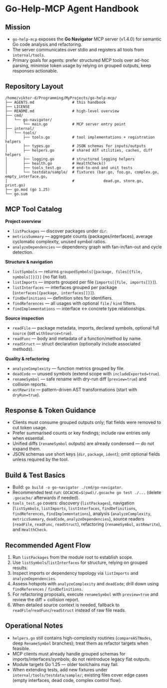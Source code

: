# Go-Help-MCP Agent Handbook

## Mission
- `go-help-mcp` exposes the **Go Navigator** MCP server (v1.4.0) for semantic Go code analysis and refactoring.
- The server communicates over stdio and registers all tools from `internal/tools`.
- Primary goals for agents: prefer structured MCP tools over ad-hoc parsing, minimise token usage by relying on grouped outputs, keep responses actionable.

## Repository Layout
```
/home/viktor-d/Programming/MyProjects/go-help-mcp/
├── AGENTS.md                 # this handbook
├── LICENSE
├── README.md                 # high-level overview
├── cmd/
│   └── go-navigator/
│       └── main.go           # MCP server entry point
├── internal/
│   └── tools/
│       ├── tools.go          # tool implementations + registration helpers
│       ├── types.go          # JSON schemas for inputs/outputs
│       ├── helpers.go        # shared AST utilities, caches, diff helpers
│       ├── logging.go        # structured logging helpers
│       ├── health.go         # HealthCheck()
│       ├── tools_test.go     # end-to-end and unit tests
│       └── testdata/sample/  # fixtures (bar.go, foo.go, complex.go, empty_interface.go,
│                             #             dead.go, store.go, print.go)
├── go.mod (go 1.25)
└── go.sum
```

## MCP Tool Catalog
**Project overview**
- `listPackages` — discover packages under `dir`.
- `metricsSummary` — aggregate counts (packages/interfaces), average cyclomatic complexity, unused symbol ratios.
- `analyzeDependencies` — dependency graph with fan-in/fan-out and cycle detection.

**Structure & navigation**
- `listSymbols` — returns `groupedSymbols[{package, files[{file, symbols[]}]}]` (no flat list).
- `listImports` — imports grouped per file (`imports[{file, imports[]}]`).
- `listInterfaces` — interfaces grouped per package (`interfaces[{package, interfaces[]}]`).
- `findDefinitions` — definition sites for identifiers.
- `findReferences` — all usages with optional `file` / `kind` filters.
- `findImplementations` — interface ↔ concrete type relationships.

**Source inspection**
- `readFile` — package metadata, imports, declared symbols, optional full `source` (set `withSource=true`).
- `readFunc` — body and metadata of a function/method by name.
- `readStruct` — struct declaration (optionally include associated methods).

**Quality & refactoring**
- `analyzeComplexity` — function metrics grouped by file.
- `deadCode` — unused symbols (extend scope with `includeExported=true`).
- `renameSymbol` — safe rename with dry-run diff (`preview=true`) and collision reports.
- `astRewrite` — pattern-driven AST transformations (start with `dryRun=true`).

## Response & Token Guidance
- Clients must consume grouped outputs only; flat fields were removed to cut token usage.
- Prefer summarised counts or key findings; include raw entries only when essential.
- Unified diffs (`renameSymbol` outputs) are already condensed — do not expand them.
- JSON schemas use short keys (`dir`, `package`, `ident`); omit optional fields unless required by the tool.

## Build & Test Basics
- Build: `go build -o go-navigator ./cmd/go-navigator`.
- Recommended test run: `GOCACHE=$(pwd)/.gocache go test ./...` (delete `.gocache/` afterwards if needed).
- `tools_test.go` covers: discovery (`listPackages`), navigation (`listSymbols`, `listImports`, `listInterfaces`, `findDefinitions`, `findReferences`, `findImplementations`), analysis (`analyzeComplexity`, `metricsSummary`, `deadCode`, `analyzeDependencies`), source readers (`readFile`, `readFunc`, `readStruct`), refactoring (`renameSymbol`, `astRewrite`), and `HealthCheck`.

## Recommended Agent Flow
1. Run `listPackages` from the module root to establish scope.
2. Use `listSymbols`/`listInterfaces` for structure, relying on grouped results.
3. Inspect imports or dependency topology via `listImports` and `analyzeDependencies`.
4. Assess hotspots with `analyzeComplexity` and `deadCode`; drill down using `findReferences` / `findDefinitions`.
5. For refactoring proposals, execute `renameSymbol` with `preview=true` and review the diff + collision report.
6. When detailed source context is needed, fallback to `readFile`/`readFunc`/`readStruct` instead of raw file reads.

## Operational Notes
- `helpers.go` still contains high-complexity routines (`compareASTNodes`, deep `RenameSymbol` branches); treat them as refactor targets when feasible.
- MCP clients must already handle grouped schemas for imports/interfaces/symbols; do not reintroduce legacy flat outputs.
- Module targets Go 1.25 — older toolchains may fail.
- When extending tests, add new fixtures under `internal/tools/testdata/sample/`; existing files cover edge cases (empty interfaces, dead code, complex control flow).
